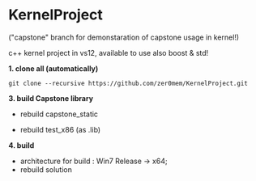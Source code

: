 KernelProject
=============
("capstone" branch for demonstaration of capstone usage in kernel!)


c++ kernel project in vs12, available to use also boost & std!


**1. clone all (automatically)**

    git clone --recursive https://github.com/zer0mem/KernelProject.git


**3. build Capstone library**

- rebuild capstone_static

- rebuild test_x86 (as .lib)


**4. build**

- architecture for build : Win7 Release -> x64;
- rebuild solution

